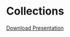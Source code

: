 # Collections

[Download Presentation](https://raw.githubusercontent.com/kennethrdzg/proyectosAcademiaJava/main/week-2/collections/Java%20Collections%20and%20Maps.pdf)
